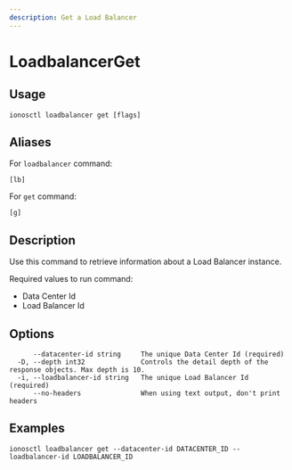 ```yaml
---
description: Get a Load Balancer
---
```


# LoadbalancerGet

## Usage

```text
ionosctl loadbalancer get [flags]
```

## Aliases

For `loadbalancer` command:

```text
[lb]
```

For `get` command:

```text
[g]
```

## Description

Use this command to retrieve information about a Load Balancer instance.

Required values to run command:

* Data Center Id
* Load Balancer Id

## Options

```text
      --datacenter-id string     The unique Data Center Id (required)
  -D, --depth int32              Controls the detail depth of the response objects. Max depth is 10.
  -i, --loadbalancer-id string   The unique Load Balancer Id (required)
      --no-headers               When using text output, don't print headers
```

## Examples

```text
ionosctl loadbalancer get --datacenter-id DATACENTER_ID --loadbalancer-id LOADBALANCER_ID
```

